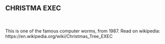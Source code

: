 
<h2>CHRISTMA EXEC</h2>
<br>
<br>
This is one of the famous computer worms, from 1987. Read on wikipedia:<br>
https://en.wikipedia.org/wiki/Christmas_Tree_EXEC
<br>

